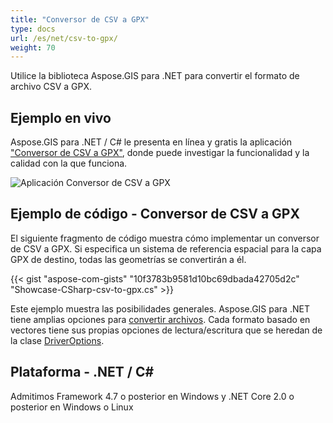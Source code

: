 ```yaml
---
title: "Conversor de CSV a GPX"
type: docs
url: /es/net/csv-to-gpx/
weight: 70
---
```


Utilice la biblioteca Aspose.GIS para .NET para convertir el formato de archivo CSV a GPX.

## **Ejemplo en vivo**

Aspose.GIS para .NET / C# le presenta en línea y gratis la aplicación ["Conversor de CSV a GPX"](https://products.aspose.app/gis/conversion/csv-to-gpx), donde puede investigar la funcionalidad y la calidad con la que funciona.

![Aplicación Conversor de CSV a GPX](conversion.png)

## **Ejemplo de código - Conversor de CSV a GPX**

El siguiente fragmento de código muestra cómo implementar un conversor de CSV a GPX. Si especifica un sistema de referencia espacial para la capa GPX de destino, todas las geometrías se convertirán a él. 

{{< gist "aspose-com-gists" "10f3783b9581d10bc69dbada42705d2c" "Showcase-CSharp-csv-to-gpx.cs" >}}

Este ejemplo muestra las posibilidades generales. Aspose.GIS para .NET tiene amplias opciones para [convertir archivos](https://docs.aspose.com/gis/net/vector-layers/). Cada formato basado en vectores tiene sus propias opciones de lectura/escritura que se heredan de la clase [DriverOptions](https://reference.aspose.com/gis/net/aspose.gis/driveroptions).

## **Plataforma - .NET / C#**

Admitimos Framework 4.7 o posterior en Windows y .NET Core 2.0 o posterior en Windows o Linux
